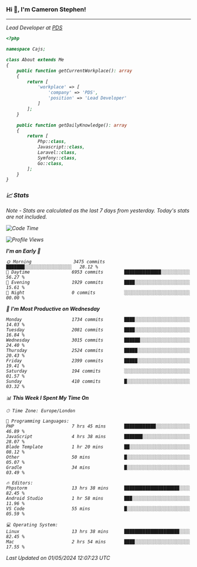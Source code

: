 ### Hi 👋, I'm Cameron Stephen!
<hr>
<p><em>Lead Developer at <a href="https://prindatasolutions.co.uk">PDS</a></p>


```php
<?php

namespace Cajs;

class About extends Me
{
    public function getCurrentWorkplace(): array
    {
        return [
            'workplace' => [
                'company' => 'PDS',
                'position' => 'Lead Developer'
            ]
        ];
    }

    public function getDailyKnowledge(): array
    {
        return [
            Php::class,
            Javascript::class,
            Laravel::class,
            Symfony::class,
            Go::class,
        ];
    }
}
```

### 📈 Stats
<p><em>Note - Stats are calculated as the last 7 days from yesterday. Today's stats are not included.</em></p>


<!--START_SECTION:waka-->
![Code Time](http://img.shields.io/badge/Code%20Time-3%2C796%20hrs%2040%20mins-blue)

![Profile Views](http://img.shields.io/badge/Profile%20Views-0-blue)

**I'm an Early 🐤** 

```text
🌞 Morning                3475 commits        ███████░░░░░░░░░░░░░░░░░░   28.12 % 
🌆 Daytime                6953 commits        ██████████████░░░░░░░░░░░   56.27 % 
🌃 Evening                1929 commits        ████░░░░░░░░░░░░░░░░░░░░░   15.61 % 
🌙 Night                  0 commits           ░░░░░░░░░░░░░░░░░░░░░░░░░   00.00 % 
```
📅 **I'm Most Productive on Wednesday** 

```text
Monday                   1734 commits        ████░░░░░░░░░░░░░░░░░░░░░   14.03 % 
Tuesday                  2081 commits        ████░░░░░░░░░░░░░░░░░░░░░   16.84 % 
Wednesday                3015 commits        ██████░░░░░░░░░░░░░░░░░░░   24.40 % 
Thursday                 2524 commits        █████░░░░░░░░░░░░░░░░░░░░   20.43 % 
Friday                   2399 commits        █████░░░░░░░░░░░░░░░░░░░░   19.41 % 
Saturday                 194 commits         ░░░░░░░░░░░░░░░░░░░░░░░░░   01.57 % 
Sunday                   410 commits         █░░░░░░░░░░░░░░░░░░░░░░░░   03.32 % 
```


📊 **This Week I Spent My Time On** 

```text
🕑︎ Time Zone: Europe/London

💬 Programming Languages: 
PHP                      7 hrs 45 mins       ████████████░░░░░░░░░░░░░   46.89 % 
JavaScript               4 hrs 38 mins       ███████░░░░░░░░░░░░░░░░░░   28.07 % 
Blade Template           1 hr 20 mins        ██░░░░░░░░░░░░░░░░░░░░░░░   08.12 % 
Other                    50 mins             █░░░░░░░░░░░░░░░░░░░░░░░░   05.07 % 
Gradle                   34 mins             █░░░░░░░░░░░░░░░░░░░░░░░░   03.49 % 

🔥 Editors: 
Phpstorm                 13 hrs 38 mins      █████████████████████░░░░   82.45 % 
Android Studio           1 hr 58 mins        ███░░░░░░░░░░░░░░░░░░░░░░   11.96 % 
VS Code                  55 mins             █░░░░░░░░░░░░░░░░░░░░░░░░   05.59 % 

💻 Operating System: 
Linux                    13 hrs 38 mins      █████████████████████░░░░   82.45 % 
Mac                      2 hrs 54 mins       ████░░░░░░░░░░░░░░░░░░░░░   17.55 % 
```


 Last Updated on 01/05/2024 12:07:23 UTC
<!--END_SECTION:waka-->
